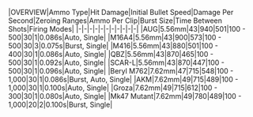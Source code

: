 |OVERVIEW|Ammo Type|Hit Damage|Initial Bullet Speed|Damage Per Second|Zeroing Ranges|Ammo Per Clip|Burst Size|Time Between Shots|Firing Modes|
|-|-|-|-|-|-|-|-|-|-|-|
|AUG|5.56mm|43|940|501|100 - 500|30|1|0.086s|Auto, Single|
|M16A4|5.56mm|43|900|573|100 - 500|30|3|0.075s|Burst, Single|
|M416|5.56mm|43|880|501|100 - 400|30|1|0.086s|Auto, Single|
|QBZ|5.56mm|43|870|465|100 - 500|30|1|0.092s|Auto, Single|
|SCAR-L|5.56mm|43|870|447|100 - 500|30|1|0.096s|Auto, Single|
|Beryl M762|7.62mm|47|715|548|100 - 1,000|30|1|0.086s|Burst, Auto, Single|
|AKM|7.62mm|49|715|489|100 - 1,000|30|1|0.100s|Auto, Single|
|Groza|7.62mm|49|715|612|100 - 300|30|1|0.080s|Auto, Single|
|Mk47 Mutant|7.62mm|49|780|489|100 - 1,000|20|2|0.100s|Burst, Single|
